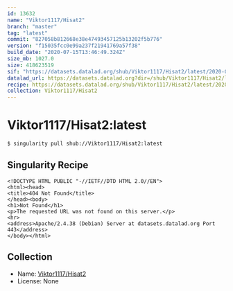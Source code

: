 ```yaml
---
id: 13632
name: "Viktor1117/Hisat2"
branch: "master"
tag: "latest"
commit: "827058b812668e38e47493457125b13202f5b776"
version: "f15035fcc0e99a237f21941769a57f38"
build_date: "2020-07-15T13:46:49.324Z"
size_mb: 1027.0
size: 418623519
sif: "https://datasets.datalad.org/shub/Viktor1117/Hisat2/latest/2020-07-15-827058b8-f15035fc/f15035fcc0e99a237f21941769a57f38.sif"
datalad_url: https://datasets.datalad.org?dir=/shub/Viktor1117/Hisat2/latest/2020-07-15-827058b8-f15035fc/
recipe: https://datasets.datalad.org/shub/Viktor1117/Hisat2/latest/2020-07-15-827058b8-f15035fc/Singularity
collection: Viktor1117/Hisat2
---
```


# Viktor1117/Hisat2:latest

```bash
$ singularity pull shub://Viktor1117/Hisat2:latest
```

## Singularity Recipe

```singularity
<!DOCTYPE HTML PUBLIC "-//IETF//DTD HTML 2.0//EN">
<html><head>
<title>404 Not Found</title>
</head><body>
<h1>Not Found</h1>
<p>The requested URL was not found on this server.</p>
<hr>
<address>Apache/2.4.38 (Debian) Server at datasets.datalad.org Port 443</address>
</body></html>
```

## Collection

 - Name: [Viktor1117/Hisat2](https://github.com/Viktor1117/Hisat2)
 - License: None

